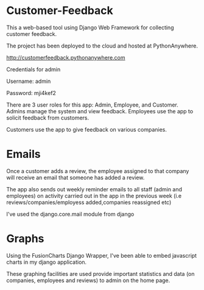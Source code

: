 # Customer-Feedback

This a web-based tool using Django Web Framework for collecting customer feedback.

The project has been deployed to the cloud and hosted at PythonAnywhere. 

http://customerfeedback.pythonanywhere.com

Credentials for admin

Username: admin

Password: mji4kef2

There are 3 user roles for this app: Admin, Employee, and Customer. Admins manage the
system and view feedback. Employees use the app to solicit feedback from customers. 

Customers use the app to give feedback on various companies.

# Emails
Once a customer adds a review, the employee assigned to that company will receive an email that someone has added a review.

The app also sends out weekly reminder emails to all staff (admin and employees) on activity carried out in the app in the previous week (i.e reviews/companies/employess added,companies reassigned etc)

I've used the django.core.mail module from django

# Graphs

Using the FusionCharts Django Wrapper, I've been able to embed javascript charts in my django application.

These graphing facilities are used provide important statistics and data (on companies, employees and reviews) to admin on the home page.


